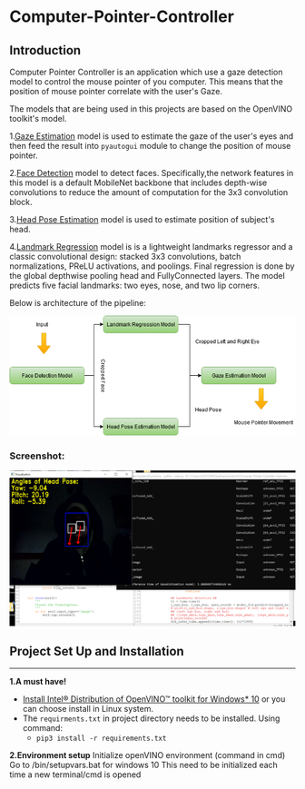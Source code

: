 # Computer-Pointer-Controller


## Introduction
Computer Pointer Controller is an application which use a gaze detection model to control the mouse pointer of you computer.
This means that the position of mouse pointer correlate with the user's Gaze.

The models that are being used in this projects are based on the OpenVINO toolkit's model.

1.[Gaze Estimation](https://docs.openvinotoolkit.org/latest/_models_intel_gaze_estimation_adas_0002_description_gaze_estimation_adas_0002.html) model is used to estimate the gaze of the user's eyes and then feed the result into `pyautogui` module to change the position of mouse pointer. 

2.[Face Detection](https://docs.openvinotoolkit.org/2018_R5/_docs_Transportation_object_detection_face_pruned_mobilenet_reduced_ssd_shared_weights_caffe_desc_face_detection_adas_0001.html) model to detect faces. Specifically,the network features in this model is a default MobileNet backbone that includes depth-wise convolutions to reduce the amount of computation for the 3x3 convolution block.

3.[Head Pose Estimation](https://docs.openvinotoolkit.org/latest/omz_models_intel_head_pose_estimation_adas_0001_description_head_pose_estimation_adas_0001.html) model is used to estimate position of subject's head.

4.[Landmark Regression](https://docs.openvinotoolkit.org/latest/omz_models_intel_head_pose_estimation_adas_0001_description_head_pose_estimation_adas_0001.html) model is  is a lightweight landmarks regressor and a classic convolutional design: stacked 3x3 convolutions, batch normalizations, PReLU activations, and poolings. Final regression is done by the global depthwise pooling head and FullyConnected layers. The model predicts five facial landmarks: two eyes, nose, and two lip corners.




Below is architecture of the pipeline:

![pipline](https://github.com/SNNJM/ComputerPointerController/blob/master/bin/ComputerPointer.png?raw=true)




### Screenshot:
![show_app](https://github.com/SNNJM/ComputerPointerController/blob/master/bin/result.png?raw=true)




## Project Set Up and Installation
_______________
**1.A must have!** 
- [Install Intel® Distribution of OpenVINO™ toolkit for Windows* 10](https://docs.openvinotoolkit.org/latest/openvino_docs_install_guides_installing_openvino_windows.html#model_optimizer_configuration_steps) or you can choose install in Linux system.
- The `requirments.txt` in project directory needs to be installed. Using command: 
    - `pip3 install -r requirements.txt`



**2.Environment setup**
Initialize openVINO environment (command in cmd)
Go to <openvinopath>/bin/setupvars.bat for windows 10
This need to be initialized each time a new terminal/cmd is opened
  
  
